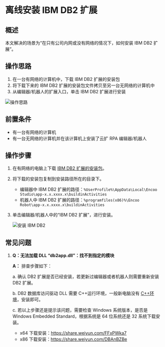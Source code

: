 # 离线安装 IBM DB2 扩展

## 概述

本文解决的场景为“在只有公司内网或没有网络的情况下，如何安装 IBM DB2 扩展”。

## 操作思路

1. 在一台有网络的计算机中，下载 IBM DB2 扩展的安装包
2. 将下载下来的 IBM DB2 扩展的安装包文件拷贝至另一台无网络的计算机中
3. 从编辑器/机器人的扩展入口，单击 IBM DB2 扩展进行安装

![操作思路](https://docimages.blob.core.chinacloudapi.cn/images/BestPractices/offlineibmdb2.png)

## 前置条件

- 有一台有网络的计算机
- 有一台无网络的计算机并在该计算机上安装了云扩 RPA 编辑器/机器人

## 操作步骤

1. 在有网络的电脑上下载 [IBM DB2 扩展的安装包](https://share.weiyun.com/NXqMlQJN)。
2. 将下载的安装包复制到安装路径所在的目录下。
   - 编辑器中 IBM DB2 扩展的路径：`%UserProfile%\AppData\Local\Encoo Studio\app-x.x.xxxx.x\buildinActivities`
   - 机器人中 IBM DB2 扩展的路径：`%programfiles(x86)%\Encoo Robot\app-x.x.xxxx.x\buildinActivities`

3. 单击编辑器/机器人中的“IBM DB2 扩展”，进行安装。

    ![安装 IBM DB2](https://docimages.blob.core.chinacloudapi.cn/images/BestPractices/installibmdb2extension20220408.png)

## 常见问题

1. **Q：无法加载 DLL “db2app.dll”：找不到指定的模块**

    **A：** 排查步骤如下：

    a. 确认 DB2 扩展是否已经安装，若更新过编辑器或者机器人则需要重新安装 DB2 扩展。

    b. DB2 数据库访问驱动 DLL 需要 C++运行环境，一般新电脑没有 [C++环境](https://docimages.blob.core.chinacloudapi.cn/images/Studio/DataBase/RuntimePack.zip)，安装即可。

    c. 若以上步骤还是提示该问题，需要检查 Windows 系统版本，是否是 Windows Embedded Standard，根据系统是 64 位系统还是 32 系统下载安装。

    - x64 下载安装：<https://share.weiyun.com/FFxPWka7>
    - x86 下载安装：<https://share.weiyun.com/DBAnBZBe>
